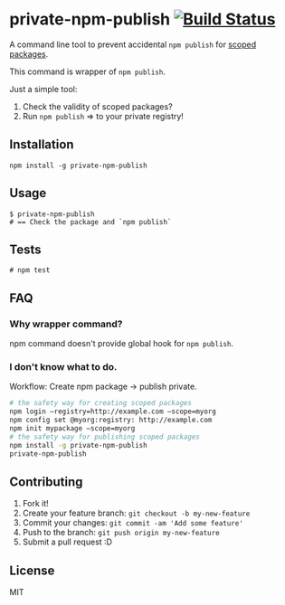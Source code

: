 # private-npm-publish [![Build Status](https://travis-ci.org/dwango-js/private-npm-publish.svg)](https://travis-ci.org/dwango-js/private-npm-publish)

A command line tool to prevent accidental `npm publish` for [scoped packages](https://docs.npmjs.com/misc/scope "Scoped packages").

This command is wrapper of `npm publish`.

Just a simple tool: 

1. Check the validity of scoped packages?
2. Run `npm publish` => to your private registry!

## Installation

    npm install -g private-npm-publish

## Usage

    $ private-npm-publish
    # == Check the package and `npm publish`

## Tests

    # npm test

## FAQ

### Why wrapper command?
   
npm command doesn't provide global hook for `npm publish`.   

### I don't know what to do.

Workflow: Create npm package -> publish private.

```sh
# the safety way for creating scoped packages
npm login —registry=http://example.com —scope=myorg
npm config set @myorg:registry: http://example.com
npm init mypackage —scope=myorg
# the safety way for publishing scoped packages
npm install -g private-npm-publish
private-npm-publish
```

## Contributing

1. Fork it!
2. Create your feature branch: `git checkout -b my-new-feature`
3. Commit your changes: `git commit -am 'Add some feature'`
4. Push to the branch: `git push origin my-new-feature`
5. Submit a pull request :D

## License

MIT